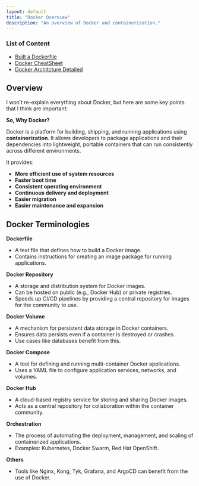 ```yaml
---
layout: default  
title: "Docker Overview"  
description: "An overview of Docker and containerization."  
---
```


### List of Content  
- [Built a Dockerfile](./dockerfiles.md)  
- [Docker CheatSheet](./cheatsheet.md)  
- [Docker Architcture Detailed](./darchitecture.md)  

## **Overview**  
I won’t re-explain everything about Docker, but here are some key points that I think are important:  

**So, Why Docker?**  

Docker is a platform for building, shipping, and running applications using **containerization**. It allows developers to package applications and their dependencies into lightweight, portable containers that can run consistently across different environments.  

It provides:  
- **More efficient use of system resources**  
- **Faster boot time**  
- **Consistent operating environment**  
- **Continuous delivery and deployment**  
- **Easier migration**  
- **Easier maintenance and expansion**  

## **Docker Terminologies**  
**Dockerfile**  
- A text file that defines how to build a Docker image.  
- Contains instructions for creating an image package for running applications.  

**Docker Repository**  
- A storage and distribution system for Docker images.  
- Can be hosted on public (e.g., Docker Hub) or private registries.  
- Speeds up CI/CD pipelines by providing a central repository for images for the community to use.  

**Docker Volume**  
- A mechanism for persistent data storage in Docker containers.  
- Ensures data persists even if a container is destroyed or crashes.  
- Use cases like databases benefit from this.  

**Docker Compose**  
- A tool for defining and running multi-container Docker applications.  
- Uses a YAML file to configure application services, networks, and volumes.  

**Docker Hub**  
- A cloud-based registry service for storing and sharing Docker images.  
- Acts as a central repository for collaboration within the container community.  

**Orchestration**  
- The process of automating the deployment, management, and scaling of containerized applications.  
- Examples: Kubernetes, Docker Swarm, Red Hat OpenShift.  

**Others**  
- Tools like Nginx, Kong, Tyk, Grafana, and ArgoCD can benefit from the use of Docker.  